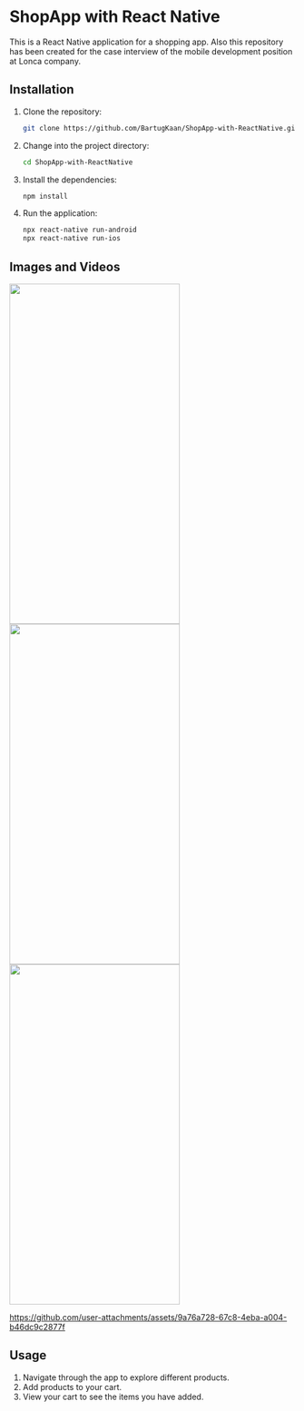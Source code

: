 # ShopApp with React Native

This is a React Native application for a shopping app. Also this repository has been created for the case interview of the mobile development position at Lonca company.

## Installation

1. Clone the repository:
   ```bash
   git clone https://github.com/BartugKaan/ShopApp-with-ReactNative.git
   ```
2. Change into the project directory:
   ```bash
   cd ShopApp-with-ReactNative
   ```
3. Install the dependencies:
   ```bash
   npm install
   ```
4. Run the application:
   ```bash
   npx react-native run-android
   npx react-native run-ios
   ```

## Images and Videos
<img src="https://github.com/user-attachments/assets/6235269e-49ba-490f-aad4-37e5adec62d9" width="300" height="600" />
<img src="https://github.com/user-attachments/assets/5a8ef3a2-37c8-4144-8f69-5becf5b7061e" width="300" height="600" />
<img src="https://github.com/user-attachments/assets/e2cecf8d-c8e4-4421-8b1a-989f1cca0dd1" width="300" height="600" />


https://github.com/user-attachments/assets/9a76a728-67c8-4eba-a004-b46dc9c2877f



## Usage

1. Navigate through the app to explore different products.
2. Add products to your cart.
3. View your cart to see the items you have added.
